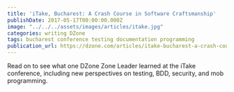 ```yaml
---
title: 'iTake, Bucharest: A Crash Course in Software Craftsmanship'
publishDate: 2017-05-17T00:00:00.000Z
image: "../../../assets/images/articles/itake.jpg"
categories: writing DZone
tags: bucharest conference testing documentation programming
publication_url: https://dzone.com/articles/itake-bucharest-a-crash-course-in-software-craftsm
---
```


Read on to see what one DZone Zone Leader learned at the iTake conference, including new perspectives on testing, BDD, security, and mob programming.
